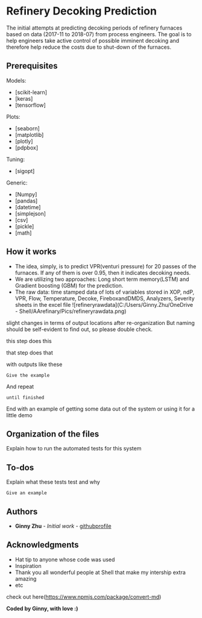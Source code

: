 # Refinery Decoking Prediction

The initial attempts at predicting decoking periods of refinery furnaces based on data (2017-11 to 2018-07) from process engineers.
The goal is to help engineers take active control of possible imminent decoking and therefore help reduce the costs due to shut-down of the furnaces.


## Prerequisites
Models:
* [scikit-learn]
* [keras]
* [tensorflow]

Plots:
* [seaborn]
* [matplotlib]
* [plotly]
* [pdpbox]

Tuning:
* [sigopt]

Generic: 
* [Numpy]
* [pandas]
* [datetime]
* [simplejson]
* [csv]
* [pickle]
* [math]


## How it works

* The idea, simply, is to predict VPR(venturi pressure) for 20 passes of the furnaces. If any of them is over 0.95, then it indicates decoking needs. 
* We are utilizing two approaches: Long short term memory(LSTM) and Gradient boosting (GBM) for the prediction.
* The raw data: time stamped data of lots of variables stored in XOP, ndP, VPR, Flow, Temperature, Decoke, FireboxandDMDS, Analyzers, Severity sheets in the excel file
 ![refineryrawdata](C:/Users/Ginny.Zhu/OneDrive - Shell/AArefinary/Pics/refineryrawdata.png)



slight changes in terms of output locations after re-organization 
But naming should be self-evident to find out, so please double check.

this step does this 

that step does that

with outputs like these 


```
Give the example
```

And repeat

```
until finished
```

End with an example of getting some data out of the system or using it for a little demo

## Organization of the files 

Explain how to run the automated tests for this system

## To-dos

Explain what these tests test and why

```
Give an example
```


## Authors

* **Ginny Zhu** - *Initial work* - [githubprofile](https://github.com/chocolocked)


## Acknowledgments

* Hat tip to anyone whose code was used
* Inspiration
* Thank you all wonderful people at Shell that make my intership extra amazing
* etc

check out here(https://www.npmjs.com/package/convert-md) 

**Coded by Ginny, with love :)**

